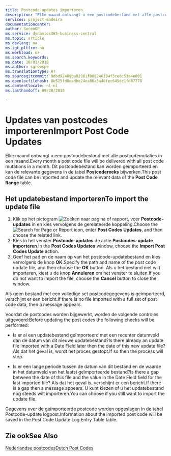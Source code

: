 ```yaml
---
title: Postcode-updates importeren
description: "Elke maand ontvangt u een postcodebestand met alle postcodemutaties in een maand. Dit postcodebestand kan worden geïmporteerd en kan de relevante gegevens in de tabel **Postcodereeks** bijwerken."
services: project-madeira
documentationcenter: 
author: SorenGP
ms.service: dynamics365-business-central
ms.topic: article
ms.devlang: na
ms.tgt_pltfrm: na
ms.workload: na
ms.search.keywords: 
ms.date: 10/01/2018
ms.author: sgroespe
ms.translationtype: HT
ms.sourcegitcommit: 9dbd92409ba02281f008246194f3ce0c53e4e001
ms.openlocfilehash: 8b525fd8eadbe24ea86a3a40fec645dc1fd87778
ms.contentlocale: nl-nl
ms.lasthandoff: 09/28/2018

---
```

# <a name="import-post-code-updates"></a><span data-ttu-id="8fe3c-104">Updates van postcodes importeren</span><span class="sxs-lookup"><span data-stu-id="8fe3c-104">Import Post Code Updates</span></span>
<span data-ttu-id="8fe3c-105">Elke maand ontvangt u een postcodebestand met alle postcodemutaties in een maand.</span><span class="sxs-lookup"><span data-stu-id="8fe3c-105">Every month a post code file will be delivered with all post code mutations in a month.</span></span> <span data-ttu-id="8fe3c-106">Dit postcodebestand kan worden geïmporteerd en kan de relevante gegevens in de tabel **Postcodereeks** bijwerken.</span><span class="sxs-lookup"><span data-stu-id="8fe3c-106">This post code file can be imported and update the relevant data of the **Post Code Range** table.</span></span>  

## <a name="to-import-the-update-file"></a><span data-ttu-id="8fe3c-107">Het updatebestand importeren</span><span class="sxs-lookup"><span data-stu-id="8fe3c-107">To import the update file</span></span>  

1.  <span data-ttu-id="8fe3c-108">Klik op het pictogram ![Zoeken naar pagina of rapport](../../media/ui-search/search_small.png "pictogram Zoeken naar pagina of rapport"), voer **Postcode-updates** in en kies vervolgens de gerelateerde koppeling.</span><span class="sxs-lookup"><span data-stu-id="8fe3c-108">Choose the ![Search for Page or Report](../../media/ui-search/search_small.png "Search for Page or Report icon") icon, enter **Post Codes Updates**, and then choose the related link.</span></span>  
2.  <span data-ttu-id="8fe3c-109">Kies in het venster **Postcode-updates** de actie **Postcodes-update importeren**.</span><span class="sxs-lookup"><span data-stu-id="8fe3c-109">In the **Post Codes Updates** window, choose the **Import Post Codes Update** action.</span></span>  
3.  <span data-ttu-id="8fe3c-110">Geef het pad en de naam op van het postcode-updatebestand en kies vervolgens de knop **OK**.</span><span class="sxs-lookup"><span data-stu-id="8fe3c-110">Specify the path and name of the post code update file, and then choose the **OK** button.</span></span> <span data-ttu-id="8fe3c-111">Als u het bestand niet wilt importeren, kiest u de knop **Annuleren** om het venster te sluiten.</span><span class="sxs-lookup"><span data-stu-id="8fe3c-111">If you do not want to import the file, choose the **Cancel** button to close the window.</span></span>  

<span data-ttu-id="8fe3c-112">Als geen bestand met een volledige set postcodegegevens is geïmporteerd, verschijnt er een bericht.</span><span class="sxs-lookup"><span data-stu-id="8fe3c-112">If there is no file imported with a full set of post code data, then a message appears.</span></span>  

<span data-ttu-id="8fe3c-113">Voordat de postcodes worden bijgewerkt, worden de volgende controles uitgevoerd:</span><span class="sxs-lookup"><span data-stu-id="8fe3c-113">Before updating the post codes the following checks will be performed:</span></span>  

- <span data-ttu-id="8fe3c-114">Is er al een updatebestand geïmporteerd met een recenter datumveld dan de datum van dit nieuwe updatebestand?</span><span class="sxs-lookup"><span data-stu-id="8fe3c-114">Is there already an update file imported with a Date Field later then the date of this new update file?</span></span> <span data-ttu-id="8fe3c-115">Als dat het geval is, wordt het proces gestopt.</span><span class="sxs-lookup"><span data-stu-id="8fe3c-115">If so then the process will stop.</span></span>  

- <span data-ttu-id="8fe3c-116">Is er een lange periode tussen de datum van dit bestand en de waarde in het datumveld van het laatst geïmporteerde bestand?</span><span class="sxs-lookup"><span data-stu-id="8fe3c-116">Is there a gap between the date of this file and the value in the Date Field field for the last imported file?</span></span> <span data-ttu-id="8fe3c-117">Als dat het geval is, verschijnt er een bericht.</span><span class="sxs-lookup"><span data-stu-id="8fe3c-117">If there is a gap then a message appears.</span></span> <span data-ttu-id="8fe3c-118">U kunt kiezen of u het updatebestand nog steeds wilt importeren.</span><span class="sxs-lookup"><span data-stu-id="8fe3c-118">You can choose if you still want to import the update file.</span></span>  

<span data-ttu-id="8fe3c-119">Gegevens over de geïmporteerde postcode worden opgeslagen in de tabel Postcode-update logpost.</span><span class="sxs-lookup"><span data-stu-id="8fe3c-119">Information about the imported post code will be saved in the Post Code Update Log Entry Table table.</span></span>  

## <a name="see-also"></a><span data-ttu-id="8fe3c-120">Zie ook</span><span class="sxs-lookup"><span data-stu-id="8fe3c-120">See Also</span></span>  
[<span data-ttu-id="8fe3c-121">Nederlandse postcodes</span><span class="sxs-lookup"><span data-stu-id="8fe3c-121">Dutch Post Codes</span></span>](dutch-post-codes.md)

